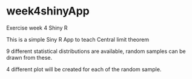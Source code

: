 # week4shinyApp
Exercise week 4 Shiny R

This is a simple Siny R App to teach Central limit theorem

9 different statistical distributions are available, random samples can be drawn from these.

4 different plot will be created for each of the random sample.
